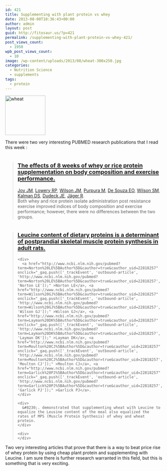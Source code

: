 ```yaml
---
id: 421
title: Supplementing with plant protein vs whey
date: 2013-08-08T10:36:43+00:00
author: admin
layout: post
guid: http://fitosaur.us/?p=421
permalink: /supplementing-with-plant-protein-vs-whey-421/
post_views_count:
  - 1950
wpb_post_views_count:
  - 10
image: /wp-content/uploads/2013/08/wheat-300x250.jpg
categories:
  - Nutrition Science
  - supplements
tags:
  - protein
---
```

<a href="http://fitosaur.us/wp-content/uploads/2013/08/wheat.jpg" onclick="_gaq.push(['_trackEvent', 'outbound-article', 'http://fitosaur.us/wp-content/uploads/2013/08/wheat.jpg', '']);" ><img class="alignleft size-medium wp-image-428" alt="wheat" src="http://fitosaur.us/wp-content/uploads/2013/08/wheat-300x295.jpg" width="129" height="127" srcset="http://www.fitosaur.us/wp-content/uploads/2013/08/wheat-300x295.jpg 300w, http://www.fitosaur.us/wp-content/uploads/2013/08/wheat.jpg 1000w" sizes="(max-width: 129px) 100vw, 129px" /></a>

There were two very interesting PUBMED research publications that I read this week :

<h1 style="padding-left: 30px;">
</h1>

<h1 style="padding-left: 30px;">
</h1>

> # <a href="http://www.ncbi.nlm.nih.gov/pubmed/23782948" onclick="_gaq.push(['_trackEvent', 'outbound-article', 'http://www.ncbi.nlm.nih.gov/pubmed/23782948', 'The effects of 8 weeks of whey or rice protein supplementation on body composition and exercise performance.']);" ><span style="font-size: large;">The effects of 8 weeks of whey or rice protein supplementation on body composition and exercise performance.</span></a>
> 
> <div>
>   <a href="http://www.ncbi.nlm.nih.gov/pubmed?term=Joy%20JM%5BAuthor%5D&cauthor=true&cauthor_uid=23782948" onclick="_gaq.push(['_trackEvent', 'outbound-article', 'http://www.ncbi.nlm.nih.gov/pubmed?term=Joy%20JM%5BAuthor%5D&cauthor=true&cauthor_uid=23782948', 'Joy JM']);" >Joy JM</a>, <a href="http://www.ncbi.nlm.nih.gov/pubmed?term=Lowery%20RP%5BAuthor%5D&cauthor=true&cauthor_uid=23782948" onclick="_gaq.push(['_trackEvent', 'outbound-article', 'http://www.ncbi.nlm.nih.gov/pubmed?term=Lowery%20RP%5BAuthor%5D&cauthor=true&cauthor_uid=23782948', 'Lowery RP']);" >Lowery RP</a>, <a href="http://www.ncbi.nlm.nih.gov/pubmed?term=Wilson%20JM%5BAuthor%5D&cauthor=true&cauthor_uid=23782948" onclick="_gaq.push(['_trackEvent', 'outbound-article', 'http://www.ncbi.nlm.nih.gov/pubmed?term=Wilson%20JM%5BAuthor%5D&cauthor=true&cauthor_uid=23782948', 'Wilson JM']);" >Wilson JM</a>, <a href="http://www.ncbi.nlm.nih.gov/pubmed?term=Purpura%20M%5BAuthor%5D&cauthor=true&cauthor_uid=23782948" onclick="_gaq.push(['_trackEvent', 'outbound-article', 'http://www.ncbi.nlm.nih.gov/pubmed?term=Purpura%20M%5BAuthor%5D&cauthor=true&cauthor_uid=23782948', 'Purpura M']);" >Purpura M</a>, <a href="http://www.ncbi.nlm.nih.gov/pubmed?term=De%20Souza%20EO%5BAuthor%5D&cauthor=true&cauthor_uid=23782948" onclick="_gaq.push(['_trackEvent', 'outbound-article', 'http://www.ncbi.nlm.nih.gov/pubmed?term=De%20Souza%20EO%5BAuthor%5D&cauthor=true&cauthor_uid=23782948', 'De Souza EO']);" >De Souza EO</a>, <a href="http://www.ncbi.nlm.nih.gov/pubmed?term=Wilson%20SM%5BAuthor%5D&cauthor=true&cauthor_uid=23782948" onclick="_gaq.push(['_trackEvent', 'outbound-article', 'http://www.ncbi.nlm.nih.gov/pubmed?term=Wilson%20SM%5BAuthor%5D&cauthor=true&cauthor_uid=23782948', 'Wilson SM']);" >Wilson SM</a>, <a href="http://www.ncbi.nlm.nih.gov/pubmed?term=Kalman%20DS%5BAuthor%5D&cauthor=true&cauthor_uid=23782948" onclick="_gaq.push(['_trackEvent', 'outbound-article', 'http://www.ncbi.nlm.nih.gov/pubmed?term=Kalman%20DS%5BAuthor%5D&cauthor=true&cauthor_uid=23782948', 'Kalman DS']);" >Kalman DS</a>, <a href="http://www.ncbi.nlm.nih.gov/pubmed?term=Dudeck%20JE%5BAuthor%5D&cauthor=true&cauthor_uid=23782948" onclick="_gaq.push(['_trackEvent', 'outbound-article', 'http://www.ncbi.nlm.nih.gov/pubmed?term=Dudeck%20JE%5BAuthor%5D&cauthor=true&cauthor_uid=23782948', 'Dudeck JE']);" >Dudeck JE</a>, <a href="http://www.ncbi.nlm.nih.gov/pubmed?term=J%C3%A4ger%20R%5BAuthor%5D&cauthor=true&cauthor_uid=23782948" onclick="_gaq.push(['_trackEvent', 'outbound-article', 'http://www.ncbi.nlm.nih.gov/pubmed?term=J%C3%A4ger%20R%5BAuthor%5D&cauthor=true&cauthor_uid=23782948', 'Jäger R']);" >Jäger R</a>.
> </div>
> 
> <div>
>   Both whey and rice protein isolate administration post resistance exercise improved indices of body composition and exercise performance; however, there were no differences between the two groups.
> </div>
> 
> <div>
>
> </div>

<div>
  <blockquote>
    <h1>
      <a href="http://www.ncbi.nlm.nih.gov/pubmed/22818257" onclick="_gaq.push(['_trackEvent', 'outbound-article', 'http://www.ncbi.nlm.nih.gov/pubmed/22818257', 'Leucine content of dietary proteins is a determinant of postprandial skeletal muscle protein synthesis in adult rats.']);" ><span style="font-size: large;">Leucine content of dietary proteins is a determinant of postprandial skeletal muscle protein synthesis in adult rats.</span></a>
    </h1>
    
    <div>
      <a href="http://www.ncbi.nlm.nih.gov/pubmed?term=Norton%20LE%5BAuthor%5D&cauthor=true&cauthor_uid=22818257" onclick="_gaq.push(['_trackEvent', 'outbound-article', 'http://www.ncbi.nlm.nih.gov/pubmed?term=Norton%20LE%5BAuthor%5D&cauthor=true&cauthor_uid=22818257', 'Norton LE']);" >Norton LE</a>, <a href="http://www.ncbi.nlm.nih.gov/pubmed?term=Wilson%20GJ%5BAuthor%5D&cauthor=true&cauthor_uid=22818257" onclick="_gaq.push(['_trackEvent', 'outbound-article', 'http://www.ncbi.nlm.nih.gov/pubmed?term=Wilson%20GJ%5BAuthor%5D&cauthor=true&cauthor_uid=22818257', 'Wilson GJ']);" >Wilson GJ</a>, <a href="http://www.ncbi.nlm.nih.gov/pubmed?term=Layman%20DK%5BAuthor%5D&cauthor=true&cauthor_uid=22818257" onclick="_gaq.push(['_trackEvent', 'outbound-article', 'http://www.ncbi.nlm.nih.gov/pubmed?term=Layman%20DK%5BAuthor%5D&cauthor=true&cauthor_uid=22818257', 'Layman DK']);" >Layman DK</a>, <a href="http://www.ncbi.nlm.nih.gov/pubmed?term=Moulton%20CJ%5BAuthor%5D&cauthor=true&cauthor_uid=22818257" onclick="_gaq.push(['_trackEvent', 'outbound-article', 'http://www.ncbi.nlm.nih.gov/pubmed?term=Moulton%20CJ%5BAuthor%5D&cauthor=true&cauthor_uid=22818257', 'Moulton CJ']);" >Moulton CJ</a>, <a href="http://www.ncbi.nlm.nih.gov/pubmed?term=Garlick%20PJ%5BAuthor%5D&cauthor=true&cauthor_uid=22818257" onclick="_gaq.push(['_trackEvent', 'outbound-article', 'http://www.ncbi.nlm.nih.gov/pubmed?term=Garlick%20PJ%5BAuthor%5D&cauthor=true&cauthor_uid=22818257', 'Garlick PJ']);" >Garlick PJ</a>.
    </div>
    
    <div>
      &#8230;. demonstrated that supplementing wheat with Leucine to equalize the Leusine content of the meal also equalized the rates of MPS (Muscle Protein Synthesis) of whey and wheat protein.
    </div>
    
    <div>
    </div>
  </blockquote>
  
  <div>
    Two very interesting articles that prove that there is a way to beat price rise of whey protein by using cheap plant protein and supplementing with Leucine. I am sure there is further research warranted in this field, but this is something that is very exciting.
  </div>
</div>

<div style="padding-left: 30px;">
</div>

<div>
</div>